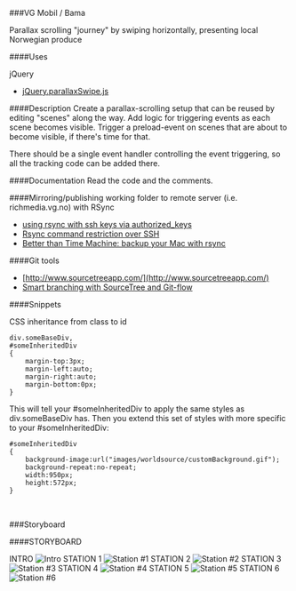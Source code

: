 ###VG Mobil / Bama

Parallax scrolling "journey" by swiping horizontally, presenting local Norwegian produce



####Uses

jQuery
- [jQuery.parallaxSwipe.js](http://torontographic.wordpress.com/2012/08/11/so-you-want-parallax-scrolling-in-ios-ipad-and-ipod/)



####Description
Create a parallax-scrolling setup that can be reused by editing "scenes" along the way.
Add logic for triggering events as each scene becomes visible. 
Trigger a preload-event on scenes that are about to become visible, if there's time for that.

There should be a single event handler controlling the event triggering, so all the tracking code can be added there.


####Documentation
Read the code and the comments.


####Mirroring/publishing working folder to remote server (i.e. richmedia.vg.no) with RSync

* [using rsync with ssh keys via authorized_keys](http://ramblings.narrabilis.com/using-rsync-with-ssh) 
* [Rsync command restriction over SSH](http://en.positon.org/post/Rsync-command-restriction-over-SSH#pr) 
* [Better than Time Machine: backup your Mac with rsync](http://www.haykranen.nl/2008/05/05/rsync/) 


####Git tools
* [http://www.sourcetreeapp.com/](http://www.sourcetreeapp.com/)
* [Smart branching with SourceTree and Git-flow](http://blog.sourcetreeapp.com/2012/08/01/smart-branching-with-sourcetree-and-git-flow/)


####Snippets

CSS inheritance from class to id

    div.someBaseDiv,
    #someInheritedDiv
    {
        margin-top:3px;
        margin-left:auto;
        margin-right:auto;
        margin-bottom:0px;
    } 

This will tell your #someInheritedDiv to apply the same styles as div.someBaseDiv has. Then you extend this set of styles with more specific to your #someInheritedDiv:

    #someInheritedDiv
    {
        background-image:url("images/worldsource/customBackground.gif");
        background-repeat:no-repeat;
        width:950px;
        height:572px;
    } 

  ​

###Storyboard


####STORYBOARD

INTRO
![Intro](http://www.views.no/dev/games/bama/assets/img/storyboard/bilreise_intro.jpg)
STATION 1 
![Station #1](http://www.views.no/dev/games/bama/assets/img/storyboard/bilreise_station1.jpg)
STATION 2 
![Station #2](http://www.views.no/dev/games/bama/assets/img/storyboard/bilreise_station2.jpg)
STATION 3 
![Station #3](http://www.views.no/dev/games/bama/assets/img/storyboard/bilreise_station3.jpg)
STATION 4 
![Station #4](http://www.views.no/dev/games/bama/assets/img/storyboard/bilreise_station4.jpg)
STATION 5 
![Station #5](http://www.views.no/dev/games/bama/assets/img/storyboard/bilreise_station5.jpg)
STATION 6 
![Station #6](http://www.views.no/dev/games/bama/assets/img/storyboard/bilreise_station6.jpg)
